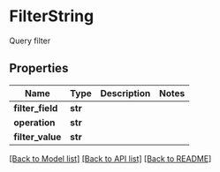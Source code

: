 # FilterString

Query filter
## Properties
Name | Type | Description | Notes
------------ | ------------- | ------------- | -------------
**filter_field** | **str** |  | 
**operation** | **str** |  | 
**filter_value** | **str** |  | 


[[Back to Model list]](../README.md#documentation-for-models) [[Back to API list]](../README.md#documentation-for-api-endpoints) [[Back to README]](../README.md)


